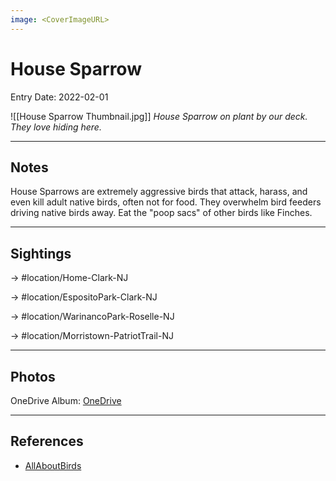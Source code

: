 ```yaml
---
image: <CoverImageURL>
---
```


# House Sparrow
Entry Date: 2022-02-01

![[House Sparrow Thumbnail.jpg]]
*House Sparrow on plant by our deck. They love hiding here.*

---------------------------------------------------------------
## Notes
House Sparrows are extremely aggressive birds that attack, harass, and even kill adult native birds, often not for food. They overwhelm bird feeders driving native birds away. Eat the "poop sacs" of other birds like Finches.

---------------------------------------------------------------
## Sightings

-> #location/Home-Clark-NJ

-> #location/EspositoPark-Clark-NJ

-> #location/WarinancoPark-Roselle-NJ

-> #location/Morristown-PatriotTrail-NJ 

---------------------------------------------------------------
## Photos
OneDrive Album: [OneDrive](https://1drv.ms/u/s!AvaIuMdCo_w-xgup82OYqGZkRfMU?e=TY08pp)

---------------------------------------------------------------
## References
- [AllAboutBirds](https://www.allaboutbirds.org/guide/House_Sparrow/overview)